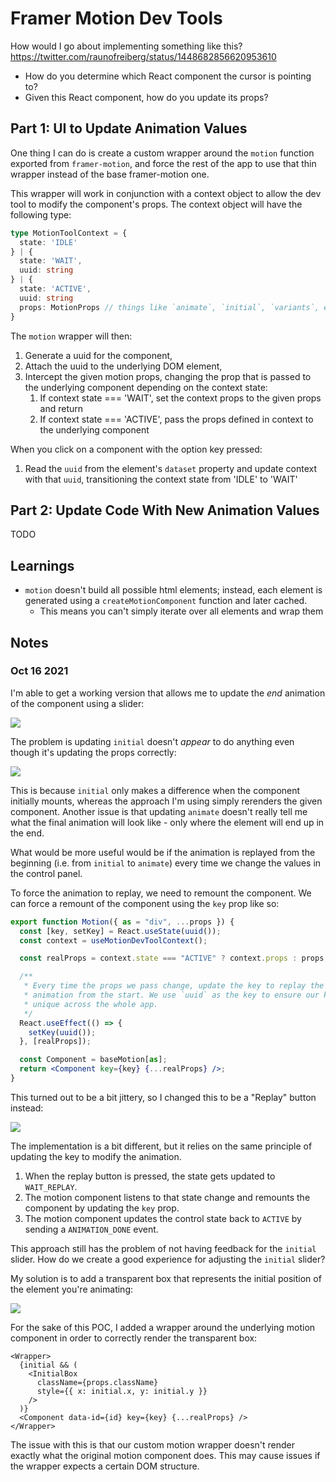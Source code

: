 # Framer Motion Dev Tools

How would I go about implementing something like this? https://twitter.com/raunofreiberg/status/1448682856620953610

- How do you determine which React component the cursor is pointing to?
- Given this React component, how do you update its props?

## Part 1: UI to Update Animation Values

One thing I can do is create a custom wrapper around the `motion` function exported from `framer-motion`, and force the rest of the app to use that thin wrapper instead of the base framer-motion one.

This wrapper will work in conjunction with a context object to allow the dev tool to modify the component's props. The context object will have the following type:

```ts
type MotionToolContext = {
  state: 'IDLE'
} | {
  state: 'WAIT',
  uuid: string
} | {
  state: 'ACTIVE',
  uuid: string
  props: MotionProps // things like `animate`, `initial`, `variants`, etc.
}
```

The `motion` wrapper will then:

1. Generate a uuid for the component,
2. Attach the uuid to the underlying DOM element,
3. Intercept the given motion props, changing the prop that is passed to the underlying component depending on the context state:
   1. If context state === 'WAIT', set the context props to the given props and return
   2. If context state === 'ACTIVE', pass the props defined in context to the underlying component

When you click on a component with the option key pressed:

1. Read the `uuid` from the element's `dataset` property and update context with that `uuid`, transitioning the context state from 'IDLE' to 'WAIT'

## Part 2: Update Code With New Animation Values

TODO

## Learnings

- `motion` doesn't build all possible html elements; instead, each element is generated using a `createMotionComponent` function and later cached.
  - This means you can't simply iterate over all elements and wrap them

## Notes

### Oct 16 2021

I'm able to get a working version that allows me to update the _end_ animation of the component using a slider:

![](demos/oct-16-2021_initial-commit.gif)

The problem is updating `initial` doesn't _appear_ to do anything even though it's updating the props correctly:

![](demos/oct-16-2021_update-initial-prop.gif)

This is because `initial` only makes a difference when the component initially mounts, whereas the approach I'm using simply rerenders the given component. Another issue is that updating `animate` doesn't really tell me what the final animation will look like - only where the element will end up in the end.

What would be more useful would be if the animation is replayed from the beginning (i.e. from `initial` to `animate`) every time we change the values in the control panel.

To force the animation to replay, we need to remount the component. We can force a remount of the component using the `key` prop like so:

```jsx
export function Motion({ as = "div", ...props }) {
  const [key, setKey] = React.useState(uuid());
  const context = useMotionDevToolContext();

  const realProps = context.state === "ACTIVE" ? context.props : props;

  /**
   * Every time the props we pass change, update the key to replay the 
   * animation from the start. We use `uuid` as the key to ensure our key is 
   * unique across the whole app.
   */ 
  React.useEffect(() => {
    setKey(uuid());
  }, [realProps]);

  const Component = baseMotion[as];
  return <Component key={key} {...realProps} />;
}
```

This turned out to be a bit jittery, so I changed this to be a "Replay" button instead:

![](demos/oct-16-2021_replay-button.gif)

The implementation is a bit different, but it relies on the same principle of updating the key to modify the animation.

1. When the replay button is pressed, the state gets updated to `WAIT_REPLAY`. 
2. The motion component listens to that state change and remounts the component by updating the `key` prop.
3. The motion component updates the control state back to `ACTIVE` by sending a `ANIMATION_DONE` event.

This approach still has the problem of not having feedback for the `initial` slider. How do we create a good experience for adjusting the `initial` slider?

My solution is to add a transparent box that represents the initial position of the element you're animating:

![](demos/oct-16-2021_initial-box.gif)

For the sake of this POC, I added a wrapper around the underlying motion component in order to correctly render the transparent box:

```tsx
<Wrapper>
  {initial && (
    <InitialBox
      className={props.className}
      style={{ x: initial.x, y: initial.y }}
    />
  )}
  <Component data-id={id} key={key} {...realProps} />
</Wrapper>
```

The issue with this is that our custom motion wrapper doesn't render exactly what the original motion component does. This may cause issues if the wrapper expects a certain DOM structure.
